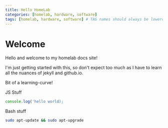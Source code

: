 ```yaml
---
title: Hello HomeLab 
categories: [homelab, hardware, software] 
tags: [homelab, hardware, software] # TAG names should always be lowercase
---
```


# Welcome

Hello and welcome to my homelab docs site!

I'm just getting started with this, so don't expect too much as I have to learn all the nuances of jekyll and github.io.

Bit of a learning-curve!


JS Stuff

```javascript
console.log('hello world);
```

Bash stuff

```bash
sudo apt-update && sudo apt-upgrade
```
